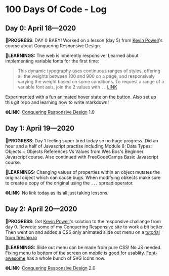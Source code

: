 # 100 Days Of Code - Log

## Day 0: April 18—2020

**💅PROGRESS**: DAY 0 BABY! Worked on a lesson (day 5) from [Kevin Powell](https://www.kevinpowell.co/)'s course about Conquering Responsive Design.

**🤔LEARNINGS:** The web is inherently responsive! Learned about implementing variable fonts for the first time:

>This dynamic typography uses continuous ranges of styles, offering all the weights between 100 and 900 on a page, and responsively varying the weight based on some conditions.
>To request a range of a variable font axis, join the 2 values with `..`
>[LINK](https://developers.google.com/fonts/docs/css2#axis_ranges)

Experimented with a fun animated hover state on the button. Also set up this git repo and learning how to write markdown!

**🌐LINK:** [Conquering Responsive Design](https://github.com/rzzldzzldesign/conquering-responsive-design/commit/d52e3b2597a4e50571a3b96a4585da91509e32c1) 1.0

## Day 1: April 19—2020

**💅PROGRESS**: Day 1 feeling super tired today so no huge progress. Did an hour and a half of Javascript practise including Module 8: Data Types: Objects + Objects References Vs Values from Wes Bos's Beginner Javascript course. Also continued with FreeCodeCamps Basic Javascript course.

**🤔LEARNINGS:** Changing values of properties within an object mutates the original object which can cause bugs. When modifying obkects make sure to create a copy of the original using the `...` spread operator.

**🌐LINK:** No link today as its all just taking lessons.

## Day 2: April 20—2020

**💅PROGRESS**: Got [Kevin Powell](https://www.kevinpowell.co/)'s solution to the responsive challange from day 0. Rewrote some of my Conquering Responsive site to work a bit better. Then went on and added a CSS only animated slide out menu on a [tutorial from fireship.io](https://www.youtube.com/watch?v=biOMz4puGt8&t=206s)

**🤔LEARNINGS:** Slide out menu can be made from pure CSS! No JS needed. Fixing menu to bottom of the screen on mobile is good for usablity. [Font-awesome](https://fontawesome.com/icons?d=gallery) has a whole bunch of SVG icons now.

**🌐LINK:** [Conquering Responsive Design](https://conquering-responsive-design.netlify.app/) 2.0
